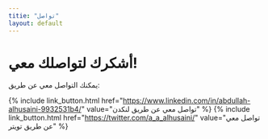 ```yaml
---
titie: "تواصل"
layout: default
---
```


# أشكرك لتواصلك معي!

يمكنك التواصل معي عن طريق:

<div class="group">

{% include link_button.html href="https://www.linkedin.com/in/abdullah-alhusaini-9932531b4/" value="تواصل معي عن طريق لنكدن" %}
{% include link_button.html href="https://twitter.com/a_a_alhusaini/" value="تواصل معي عن طريق تويتر" %}

</div>
